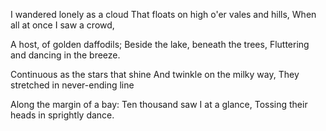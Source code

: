 I wandered lonely as a cloud
That floats on high o'er vales and hills,
When all at once I saw a crowd,

A host, of golden daffodils;
Beside the lake, beneath the trees,
Fluttering and dancing in the breeze.

Continuous as the stars that shine
And twinkle on the milky way,
They stretched in never-ending line

Along the margin of a bay:
Ten thousand saw I at a glance,
Tossing their heads in sprightly dance.
